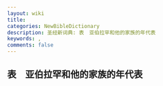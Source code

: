 ```yaml
---
layout: wiki
title: 
categories: NewBibleDictionary
description: 圣经新词典: 表　亚伯拉罕和他的家族的年代表
keywords: , 
comments: false
---
```


## 表　亚伯拉罕和他的家族的年代表












